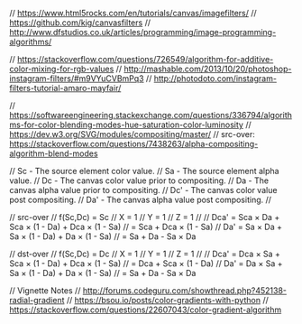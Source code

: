 // https://www.html5rocks.com/en/tutorials/canvas/imagefilters/
// https://github.com/kig/canvasfilters
// http://www.dfstudios.co.uk/articles/programming/image-programming-algorithms/

// https://stackoverflow.com/questions/726549/algorithm-for-additive-color-mixing-for-rgb-values
// http://mashable.com/2013/10/20/photoshop-instagram-filters/#m9VYuCVBmPq3
// http://photodoto.com/instagram-filters-tutorial-amaro-mayfair/

// https://softwareengineering.stackexchange.com/questions/336794/algorithms-for-color-blending-modes-hue-saturation-color-luminosity
// https://dev.w3.org/SVG/modules/compositing/master/
// src-over: https://stackoverflow.com/questions/7438263/alpha-compositing-algorithm-blend-modes

// Sc  - The source element color value.
// Sa  - The source element alpha value.
// Dc  - The canvas color value prior to compositing.
// Da  - The canvas alpha value prior to compositing.
// Dc' - The canvas color value post compositing.
// Da' - The canvas alpha value post compositing.
//

// src-over
// f(Sc,Dc) = Sc
// X        = 1
// Y        = 1
// Z        = 1
//
// Dca' = Sca × Da + Sca × (1 - Da) + Dca × (1 - Sa)
//      = Sca + Dca × (1 - Sa)
// Da'  = Sa × Da + Sa × (1 - Da) + Da × (1 - Sa)
//      = Sa + Da - Sa × Da

// dst-over
// f(Sc,Dc) = Dc
// X        = 1
// Y        = 1
// Z        = 1
//
// Dca' = Dca × Sa + Sca × (1 - Da) + Dca × (1 - Sa)
//      = Dca + Sca × (1 - Da)
// Da'  = Da × Sa + Sa × (1 - Da) + Da × (1 - Sa)
//      = Sa + Da - Sa × Da


// Vignette Notes
// http://forums.codeguru.com/showthread.php?452138-radial-gradient
// https://bsou.io/posts/color-gradients-with-python
// https://stackoverflow.com/questions/22607043/color-gradient-algorithm
